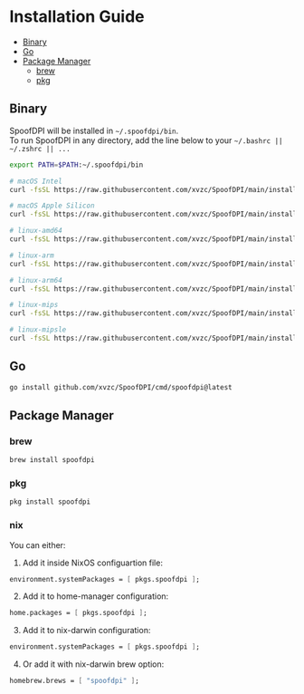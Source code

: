 # Installation Guide
<!--ts-->
   * [Binary](#binary)
   * [Go](#go)
   * [Package Manager](#package-manager)
      * [brew](#brew)
      * [pkg](#pkg)
<!--te-->

## Binary
SpoofDPI will be installed in `~/.spoofdpi/bin`.  
To run SpoofDPI in any directory, add the line below to your `~/.bashrc || ~/.zshrc || ...`
```bash
export PATH=$PATH:~/.spoofdpi/bin
```
```bash
# macOS Intel
curl -fsSL https://raw.githubusercontent.com/xvzc/SpoofDPI/main/install.sh | bash -s darwin-amd64

# macOS Apple Silicon
curl -fsSL https://raw.githubusercontent.com/xvzc/SpoofDPI/main/install.sh | bash -s darwin-arm64

# linux-amd64
curl -fsSL https://raw.githubusercontent.com/xvzc/SpoofDPI/main/install.sh | bash -s linux-amd64

# linux-arm
curl -fsSL https://raw.githubusercontent.com/xvzc/SpoofDPI/main/install.sh | bash -s linux-arm

# linux-arm64
curl -fsSL https://raw.githubusercontent.com/xvzc/SpoofDPI/main/install.sh | bash -s linux-arm64

# linux-mips
curl -fsSL https://raw.githubusercontent.com/xvzc/SpoofDPI/main/install.sh | bash -s linux-mips

# linux-mipsle
curl -fsSL https://raw.githubusercontent.com/xvzc/SpoofDPI/main/install.sh | bash -s linux-mipsle
```

## Go
```bash
go install github.com/xvzc/SpoofDPI/cmd/spoofdpi@latest
```

## Package Manager

### brew
```bash
brew install spoofdpi
```

### pkg
```bash
pkg install spoofdpi
```

### nix 
You can either:
1. Add it inside NixOS configuartion file:
```Nix
environment.systemPackages = [ pkgs.spoofdpi ];
```
2. Add it to home-manager configuration:
```Nix
home.packages = [ pkgs.spoofdpi ];
```
3. Add it to nix-darwin configuration:
```Nix
environment.systemPackages = [ pkgs.spoofdpi ];
```
4. Or add it with nix-darwin brew option:
```Nix
homebrew.brews = [ "spoofdpi" ];
```

